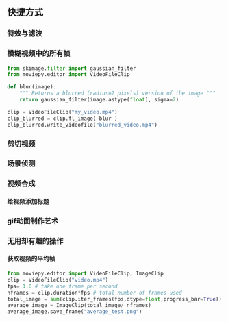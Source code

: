 ## 快捷方式

### 特效与滤波

### 模糊视频中的所有帧

```python
from skimage.filter import gaussian_filter
from moviepy.editor import VideoFileClip

def blur(image):
    """ Returns a blurred (radius=2 pixels) version of the image """
    return gaussian_filter(image.astype(float), sigma=2)

clip = VideoFileClip("my_video.mp4")
clip_blurred = clip.fl_image( blur )
clip_blurred.write_videofile("blurred_video.mp4")
```

### 剪切视频
### 场景侦测
### 视频合成
#### 给视频添加标题
### gif动图制作艺术
### 无用却有趣的操作
#### 获取视频的平均帧
```python
from moviepy.editor import VideoFileClip, ImageClip
clip = VideoFileClip("video.mp4")
fps= 1.0 # take one frame per second
nframes = clip.duration*fps # total number of frames used
total_image = sum(clip.iter_frames(fps,dtype=float,progress_bar=True))
average_image = ImageClip(total_image/ nframes)
average_image.save_frame("average_test.png")
```